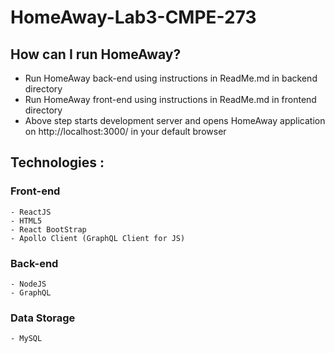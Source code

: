 # HomeAway-Lab3-CMPE-273

## How can I run HomeAway?
  - Run HomeAway back-end using instructions in ReadMe.md in backend directory
  - Run HomeAway front-end using instructions in ReadMe.md in frontend directory
  - Above step starts development server and opens HomeAway application on http://localhost:3000/ in your default browser
    
## Technologies : 

  ### Front-end 
    - ReactJS
    - HTML5
    - React BootStrap
    - Apollo Client (GraphQL Client for JS)

  ### Back-end 
    - NodeJS
    - GraphQL

  ### Data Storage
    - MySQL